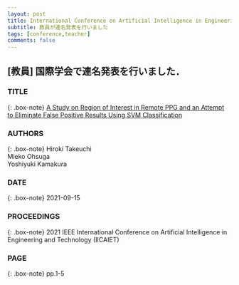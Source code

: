 ```yaml
---
layout: post
title: International Conference on Artificial Intelligence in Engineering and Technology 2021 (IICAIET2021)
subtitle: 教員が連名発表を行いました
tags: [conference,teacher]
comments: false
---
```

## [教員] 国際学会で連名発表を行いました．

### TITLE

{: .box-note}
[A Study on Region of Interest in Remote PPG and an Attempt to Eliminate False Positive Results Using SVM Classification](https://ieeexplore.ieee.org/document/9573945)

### AUTHORS

{: .box-note}
Hiroki Takeuchi<br>
Mieko Ohsuga<br>
Yoshiyuki Kamakura

### DATE

{: .box-note}
2021-09-15


### PROCEEDINGS

{: .box-note}
2021 IEEE International Conference on Artificial Intelligence in Engineering and Technology (IICAIET)

### PAGE

{: .box-note}
pp.1-5
